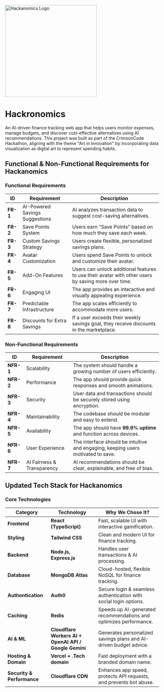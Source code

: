 <img src="https://github.com/user-attachments/assets/b2730215-cc6c-4f4a-a7ee-fee730a6e950" alt="Hackanomics Logo" width="300" height="300">

# Hackronomics
An AI-driven finance tracking web app that helps users monitor expenses, manage budgets, and discover cost-effective alternatives using AI recommendations. This project was built as part of the CrimsonCode Hackathon, aligning with the theme "Art in Innovation" by incorporating data visualization as digital art to represent spending habits.


##  Functional & Non-Functional Requirements for Hackanomics

### Functional Requirements

| **ID**   | **Requirement**                      | **Description** |
|----------|--------------------------------------|---------------|
| **FR-1** | AI-Powered Savings Suggestions      | AI analyzes transaction data to suggest cost-saving alternatives. |
| **FR-2** | Save Points System                  | Users earn "Save Points" based on how much they save each week. |
| **FR-3** | Custom Savings Strategy             | Users create flexible, personalized savings plans. |
| **FR-4** | Avatar Customization                | Users spend Save Points to unlock and customize their avatar. |
| **FR-5** | Add-On Features                     | Users can unlock additional features to use their avatar with other users by saving more over time. |
| **FR-6** | Engaging UI                         | The app provides an interactive and visually appealing experience. |
| **FR-7** | Predictable Infrastructure          | The app scales efficiently to accommodate more users. |
| **FR-8** | Discounts for Extra Savings         | If a user exceeds their weekly savings goal, they receive discounts in the marketplace. |


### Non-Functional Requirements

| **ID**   | **Requirement**                   | **Description** |
|----------|-----------------------------------|---------------|
| **NFR-1** | Scalability                     | The system should handle a growing number of users efficiently. |
| **NFR-2** | Performance                     | The app should provide quick responses and smooth animations. |
| **NFR-3** | Security                        | User data and transactions should be securely stored using encryption. |
| **NFR-4** | Maintainability                 | The codebase should be modular and easy to extend. |
| **NFR-5** | Availability                    | The app should have **99.9% uptime** and function across devices. |
| **NFR-6** | User Experience                 | The interface should be intuitive and engaging, keeping users motivated to save. |
| **NFR-7** | AI Fairness & Transparency      | AI recommendations should be clear, explainable, and free of bias. |

## Updated Tech Stack for Hackanomics

### Core Technologies

| **Category**       | **Technology** | **Why We Chose It?** |
|--------------------|---------------|----------------------|
| **Frontend**       | **React (TypeScript)** | Fast, scalable UI with interactive gamification. |
| **Styling**        | **Tailwind CSS** | Clean and modern UI for finance tracking. |
| **Backend**        | **Node.js, Express.js** | Handles user transactions & AI processing. |
| **Database**       | **MongoDB Atlas** | Cloud-hosted, flexible NoSQL for finance tracking. |
| **Authentication** | **Auth0** | Secure login & seamless authentication with social login options. |
| **Caching**        | **Redis** | Speeds up AI-generated recommendations and optimizes performance. |
| **AI & ML**        | **Cloudflare Workers AI + OpenAI API / Google Gemini** | Generates personalized savings plans and AI-driven budget advice. |
| **Hosting & Domain** | **Vercel + .Tech domain** | Fast deployment with a branded domain name. |
| **Security & Performance** | **Cloudflare CDN** | Enhances app speed, protects API requests, and prevents bot abuse. |
